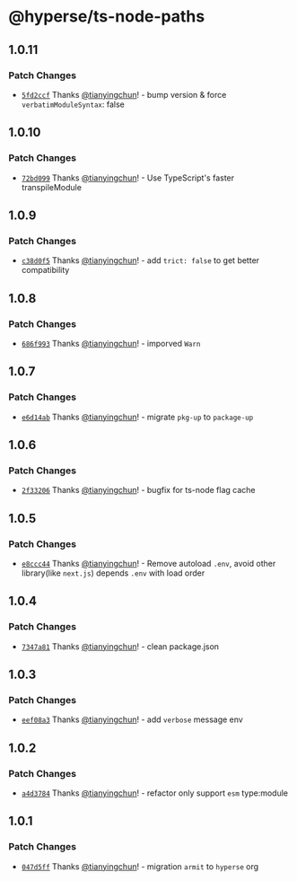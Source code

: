 # @hyperse/ts-node-paths

## 1.0.11

### Patch Changes

- [`5fd2ccf`](https://github.com/hyperse-io/ts-node-paths/commit/5fd2ccf8727954e2a6db100af7514ebd66b38048) Thanks [@tianyingchun](https://github.com/tianyingchun)! - bump version & force `verbatimModuleSyntax`: false

## 1.0.10

### Patch Changes

- [`72bd099`](https://github.com/hyperse-io/ts-node-paths/commit/72bd099ae79f95960a86bab3cda7760afe659d39) Thanks [@tianyingchun](https://github.com/tianyingchun)! - Use TypeScript's faster transpileModule

## 1.0.9

### Patch Changes

- [`c38d0f5`](https://github.com/hyperse-io/ts-node-paths/commit/c38d0f5f09dc2fa5aa9a0f4731cd020f34e40c7c) Thanks [@tianyingchun](https://github.com/tianyingchun)! - add `trict: false` to get better compatibility

## 1.0.8

### Patch Changes

- [`686f993`](https://github.com/hyperse-io/ts-node-paths/commit/686f993ccd359b20a5743627becc12c9d834c8a6) Thanks [@tianyingchun](https://github.com/tianyingchun)! - imporved `Warn`

## 1.0.7

### Patch Changes

- [`e6d14ab`](https://github.com/hyperse-io/ts-node-paths/commit/e6d14ab1063adff2b8355a0c11228c15c92aaf6f) Thanks [@tianyingchun](https://github.com/tianyingchun)! - migrate `pkg-up` to `package-up`

## 1.0.6

### Patch Changes

- [`2f33206`](https://github.com/hyperse-io/ts-node-paths/commit/2f33206e2d6a76f652a13228100259131cb39393) Thanks [@tianyingchun](https://github.com/tianyingchun)! - bugfix for ts-node flag cache

## 1.0.5

### Patch Changes

- [`e8ccc44`](https://github.com/hyperse-io/ts-node-paths/commit/e8ccc44b1a640f280668e6ed964be2451c050589) Thanks [@tianyingchun](https://github.com/tianyingchun)! - Remove autoload `.env`, avoid other library(like `next.js`) depends `.env` with load order

## 1.0.4

### Patch Changes

- [`7347a81`](https://github.com/hyperse-io/ts-node-paths/commit/7347a81b2cfd3b2a138aa16372ad9f6766a851a6) Thanks [@tianyingchun](https://github.com/tianyingchun)! - clean package.json

## 1.0.3

### Patch Changes

- [`eef08a3`](https://github.com/hyperse-io/ts-node-paths/commit/eef08a3bed0631d2117d7dd9d2820eb5ffdad635) Thanks [@tianyingchun](https://github.com/tianyingchun)! - add `verbose` message env

## 1.0.2

### Patch Changes

- [`a4d3784`](https://github.com/hyperse-io/ts-node-paths/commit/a4d3784c374a129700162b1cf01b82de6c1fc899) Thanks [@tianyingchun](https://github.com/tianyingchun)! - refactor only support `esm` type:module

## 1.0.1

### Patch Changes

- [`047d5ff`](https://github.com/hyperse-io/ts-node-paths/commit/047d5ffd205dd897db14760c725082388ccdbc92) Thanks [@tianyingchun](https://github.com/tianyingchun)! - migration `armit` to `hyperse` org

